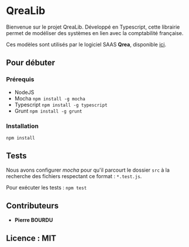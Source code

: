 # QreaLib

Bienvenue sur le projet QreaLib. Développé en Typescript, cette librairie permet de modéliser des systèmes en lien avec la comptabilité française.  

Ces modèles sont utilisés par le logiciel SAAS **Qrea**, disponible [ici](http://www.qrea.io).

## Pour débuter

### Prérequis

* NodeJS
* Mocha `npm install -g mocha`
* Typescript `npm install -g typescript`
* Grunt `npm install -g grunt`

### Installation

`npm install`

## Tests

Nous avons configurer *mocha* pour qu'il parcourt le dossier `src` à la recherche des fichiers respectant ce format : `*.test.js`.   

Pour exécuter les tests :
`npm test`

## Contributeurs

* **Pierre BOURDU**

## Licence : MIT
